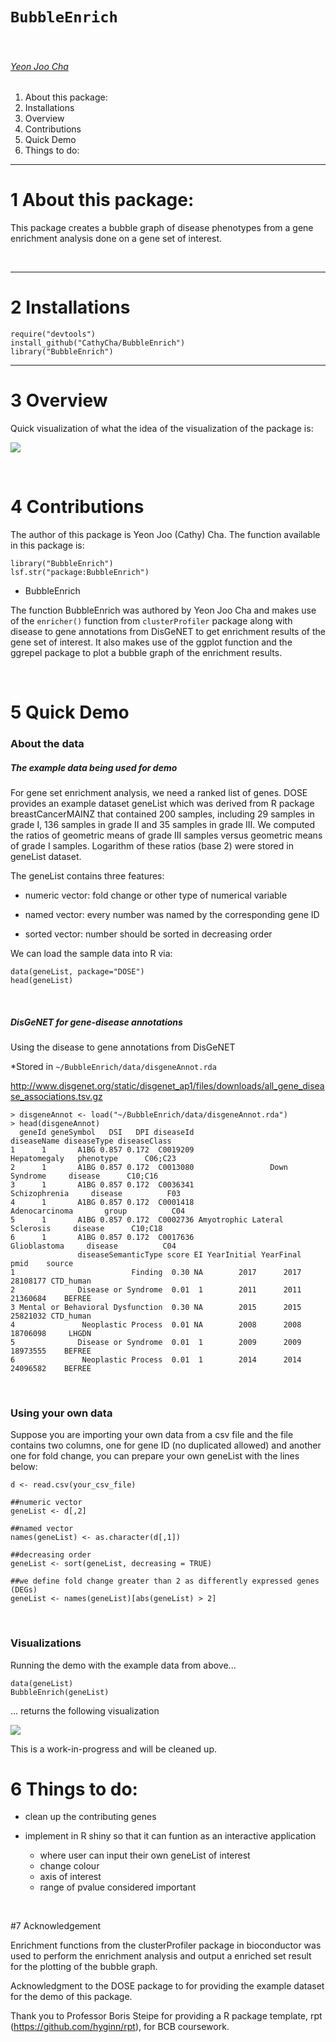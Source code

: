 # `BubbleEnrich`

&nbsp;

###### [Yeon Joo Cha](https://orcid.org/0000-0003-4609-4965)


<!-- TOCbelow -->
1. About this package:<br/>
2. Installations<br/>
3. Overview<br/>
4. Contributions<br/>
5. Quick Demo<br/>
6. Things to do:<br/>

<!-- TOCabove -->

----


# 1 About this package:

This package creates a bubble graph of disease phenotypes from a gene enrichment analysis done on a gene set of interest.

&nbsp;

----

# 2 Installations 


```{r}
require("devtools")
install_github("CathyCha/BubbleEnrich")
library("BubbleEnrich")
```

----

# 3 Overview


Quick visualization of what the idea of the visualization of the package is: 


![](./inst/extdata/CHA_Y_A1.png) 


&nbsp;


# 4 Contributions

The author of this package is Yeon Joo (Cathy) Cha. The function available in this package is: 

```{r}
library("BubbleEnrich")
lsf.str("package:BubbleEnrich")
```

* BubbleEnrich 


The function BubbleEnrich was authored by Yeon Joo Cha and makes use of the <code>enricher()</code> function from <code>clusterProfiler</code> package along with disease to gene annotations from DisGeNET to get enrichment results of the gene set of interest. It also makes use of the ggplot function and the ggrepel package to plot a bubble graph of the enrichment results.

&nbsp;


# 5 Quick Demo 


### About the data

##### The example data being used for demo

For gene set enrichment analysis, we need a ranked list of genes. DOSE provides an example dataset geneList which was derived from R package breastCancerMAINZ that contained 200 samples, including 29 samples in grade I, 136 samples in grade II and 35 samples in grade III. We computed the ratios of geometric means of grade III samples versus geometric means of grade I samples. Logarithm of these ratios (base 2) were stored in geneList dataset.

The geneList contains three features:

* numeric vector: fold change or other type of numerical variable

* named vector: every number was named by the corresponding gene ID

* sorted vector: number should be sorted in decreasing order

We can load the sample data into R via:

```{r}
data(geneList, package="DOSE")
head(geneList)
```

&nbsp;


##### DisGeNET for gene-disease annotations

Using the disease to gene annotations from DisGeNET 

*Stored in <code>~/BubbleEnrich/data/disgeneAnnot.rda</code>

http://www.disgenet.org/static/disgenet_ap1/files/downloads/all_gene_disease_associations.tsv.gz

```{r}
> disgeneAnnot <- load("~/BubbleEnrich/data/disgeneAnnot.rda")
> head(disgeneAnnot)
  geneId geneSymbol   DSI   DPI diseaseId                   diseaseName diseaseType diseaseClass
1      1       A1BG 0.857 0.172  C0019209                  Hepatomegaly   phenotype      C06;C23
2      1       A1BG 0.857 0.172  C0013080                 Down Syndrome     disease      C10;C16
3      1       A1BG 0.857 0.172  C0036341                 Schizophrenia     disease          F03
4      1       A1BG 0.857 0.172  C0001418                Adenocarcinoma       group          C04
5      1       A1BG 0.857 0.172  C0002736 Amyotrophic Lateral Sclerosis     disease      C10;C18
6      1       A1BG 0.857 0.172  C0017636                  Glioblastoma     disease          C04
               diseaseSemanticType score EI YearInitial YearFinal     pmid    source
1                          Finding  0.30 NA        2017      2017 28108177 CTD_human
2              Disease or Syndrome  0.01  1        2011      2011 21360684    BEFREE
3 Mental or Behavioral Dysfunction  0.30 NA        2015      2015 25821032 CTD_human
4               Neoplastic Process  0.01 NA        2008      2008 18706098     LHGDN
5              Disease or Syndrome  0.01  1        2009      2009 18973555    BEFREE
6               Neoplastic Process  0.01  1        2014      2014 24096582    BEFREE
```


&nbsp;


### Using your own data 

Suppose you are importing your own data from a csv file and the file contains two columns, one for gene ID (no duplicated allowed) and another one for fold change, you can prepare your own geneList with the lines below:

```{r}
d <- read.csv(your_csv_file)

##numeric vector
geneList <- d[,2]

##named vector
names(geneList) <- as.character(d[,1])

##decreasing order
geneList <- sort(geneList, decreasing = TRUE)

##we define fold change greater than 2 as differently expressed genes (DEGs)
geneList <- names(geneList)[abs(geneList) > 2]
```

&nbsp;

### Visualizations 


Running the demo with the example data from above...


```{r}
data(geneList)
BubbleEnrich(geneList)
```

... returns the following visualization 


![](./inst/extdata/Rplot.png)



This is a work-in-progress and will be cleaned up. 


# 6 Things to do: 

* clean up the contributing genes 

* implement in R shiny so that it can funtion as an interactive application
    * where user can input their own geneList of interest 
    * change colour 
    * axis of interest 
    * range of pvalue considered important 

&nbsp;


#7 Acknowledgement

Enrichment functions from the clusterProfiler package in bioconductor was used to perform the enrichment analysis and output a enriched set result for the plotting of the bubble graph.
 
 
Acknowledgment to the DOSE package to for providing the example dataset for the demo of this package. 

Thank you to Professor Boris Steipe for providing a R package template, rpt (https://github.com/hyginn/rpt), for BCB coursework. 

&nbsp;

&nbsp;
<!-- END -->
